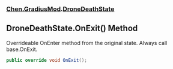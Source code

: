 
### [Chen.GradiusMod](./Chen-GradiusMod 'Chen.GradiusMod').[DroneDeathState](./Chen-GradiusMod-DroneDeathState 'Chen.GradiusMod.DroneDeathState')

## DroneDeathState.OnExit() Method
Overrideable OnEnter method from the original state. Always call base.OnExit.  
```csharp
public override void OnExit();
```
